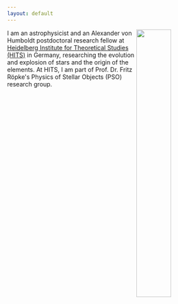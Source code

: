 ```yaml
---
layout: default
---
```


<!---
<img style="float: right" src="https://farm9.staticflickr.com/8574/15649514493_28a79fa029.jpg" height="40%" width="40%">
-->

<img style="float: right" src="https://lh5.googleusercontent.com/-TisZQJZpZLY/VSgAbo62d2I/AAAAAAAAAIA/xCnT4ToQe2o/s800/xmas_lights.jpg" height="40%" width="40%">

I am an astrophysicist and an Alexander von Humboldt postdoctoral research fellow
at [Heidelberg Institute for Theoretical Studies (HITS)](www.h-its.org)
in Germany, researching the evolution and explosion of
stars and the origin of the elements.
At HITS, I am part of Prof. Dr. Fritz Röpke's
Physics of Stellar Objects (PSO) research group.

